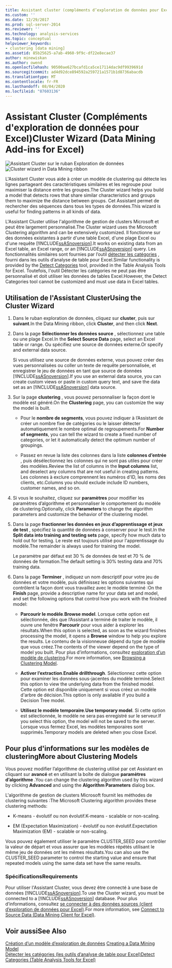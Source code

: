 ```yaml
---
title: Assistant cluster (compléments d’exploration de données pour Excel) | Microsoft Docs
ms.custom: ''
ms.date: 12/29/2017
ms.prod: sql-server-2014
ms.reviewer: ''
ms.technology: analysis-services
ms.topic: conceptual
helpviewer_keywords:
- clustering [data mining]
ms.assetid: 85b25625-a7ab-4960-9f9c-df22e8ecae37
author: minewiskan
ms.author: owend
ms.openlocfilehash: 90500ae627bcafd1ca5ce17114dac9df9939691d
ms.sourcegitcommit: ad4d92dce894592a259721a1571b1d8736abacdb
ms.translationtype: MT
ms.contentlocale: fr-FR
ms.lasthandoff: 08/04/2020
ms.locfileid: "87603136"
---
```

# <a name="cluster-wizard-data-mining-add-ins-for-excel"></a><span data-ttu-id="8dceb-102">Assistant Cluster (Compléments d'exploration de données pour Excel)</span><span class="sxs-lookup"><span data-stu-id="8dceb-102">Cluster Wizard (Data Mining Add-ins for Excel)</span></span>
  <span data-ttu-id="8dceb-103">![Assistant Cluster sur le ruban Exploration de données](media/dmc-cluster.gif "Assistant Cluster sur le ruban Exploration de données")</span><span class="sxs-lookup"><span data-stu-id="8dceb-103">![Cluster wizard in Data Mining ribbon](media/dmc-cluster.gif "Cluster wizard in Data Mining ribbon")</span></span>  
  
 <span data-ttu-id="8dceb-104">L'Assistant Cluster vous aide à créer un modèle de clustering qui détecte les lignes partageant des caractéristiques similaires et les regroupe pour maximiser la distance entre les groupes.</span><span class="sxs-lookup"><span data-stu-id="8dceb-104">The Cluster wizard helps you build a model that detects rows that share similar characteristics and groups them to maximize the distance between groups.</span></span> <span data-ttu-id="8dceb-105">Cet Assistant permet de rechercher des séquences dans tous les types de données.</span><span class="sxs-lookup"><span data-stu-id="8dceb-105">This wizard is useful for finding patterns in all kinds of data.</span></span>  
  
 <span data-ttu-id="8dceb-106">L'Assistant Cluster utilise l'algorithme de gestion de clusters Microsoft et peut être largement personnalisé.</span><span class="sxs-lookup"><span data-stu-id="8dceb-106">The Cluster wizard uses the Microsoft Clustering algorithm and can be extensively customized.</span></span> <span data-ttu-id="8dceb-107">Il fonctionne sur des données existantes à partir d'une table Excel, d'une plage Excel ou d'une requête [!INCLUDE[ssASnoversion](../includes/ssasnoversion-md.md)].</span><span class="sxs-lookup"><span data-stu-id="8dceb-107">It works on existing data from an Excel table, an Excel range, or an [!INCLUDE[ssASnoversion](../includes/ssasnoversion-md.md)] query.</span></span> <span data-ttu-id="8dceb-108">Les fonctionnalités similaires sont fournies par l’outil [détecter les catégories](detect-categories-table-analysis-tools-for-excel.md) , fourni dans les outils d’analyse de table pour Excel.</span><span class="sxs-lookup"><span data-stu-id="8dceb-108">Similar functionality is provided by the [Detect Categories](detect-categories-table-analysis-tools-for-excel.md) tool, provided in the Table Analysis Tools for Excel.</span></span> <span data-ttu-id="8dceb-109">Toutefois, l'outil Détecter les catégories ne peut pas être personnalisé et doit utiliser les données de tables Excel.</span><span class="sxs-lookup"><span data-stu-id="8dceb-109">However, the Detect Categories tool cannot be customized and must use data in Excel tables.</span></span>  
  
## <a name="using-the-cluster-wizard"></a><span data-ttu-id="8dceb-110">Utilisation de l'Assistant Cluster</span><span class="sxs-lookup"><span data-stu-id="8dceb-110">Using the Cluster Wizard</span></span>  
  
1.  <span data-ttu-id="8dceb-111">Dans le ruban exploration de données, cliquez sur **cluster**, puis sur **suivant**.</span><span class="sxs-lookup"><span data-stu-id="8dceb-111">In the Data Mining ribbon, click **Cluster**, and then click **Next**.</span></span>  
  
2.  <span data-ttu-id="8dceb-112">Dans la page **Sélectionner les données source** , sélectionnez une table ou une plage Excel.</span><span class="sxs-lookup"><span data-stu-id="8dceb-112">In the **Select Source Data** page, select an Excel table or range.</span></span> <span data-ttu-id="8dceb-113">Ou spécifiez une source de données externe.</span><span class="sxs-lookup"><span data-stu-id="8dceb-113">Or specify and external data source.</span></span>  
  
     <span data-ttu-id="8dceb-114">Si vous utilisez une source de données externe, vous pouvez créer des vues personnalisées ou coller un texte de requête personnalisée, et enregistrer le jeu de données en tant que source de données [!INCLUDE[ssASnoversion](../includes/ssasnoversion-md.md)].</span><span class="sxs-lookup"><span data-stu-id="8dceb-114">If you use an external data source, you can create custom views or paste in custom query text, and save the data set as an [!INCLUDE[ssASnoversion](../includes/ssasnoversion-md.md)] data source.</span></span>  
  
3.  <span data-ttu-id="8dceb-115">Sur la page **clustering** , vous pouvez personnaliser la façon dont le modèle est généré.</span><span class="sxs-lookup"><span data-stu-id="8dceb-115">On the **Clustering** page, you can customize the way the model is built.</span></span>  
  
    -   <span data-ttu-id="8dceb-116">Pour le **nombre de segments**, vous pouvez indiquer à l’Assistant de créer un nombre fixe de catégories ou le laisser détecter automatiquement le nombre optimal de regroupements.</span><span class="sxs-lookup"><span data-stu-id="8dceb-116">For **Number of segments**, you can tell the wizard to create a fixed number of categories, or let it automatically detect the optimum number of groupings.</span></span>  
  
    -   <span data-ttu-id="8dceb-117">Passez en revue la liste des colonnes dans la liste **colonnes d’entrée** , puis désélectionnez les colonnes qui ne sont pas utiles pour créer des modèles.</span><span class="sxs-lookup"><span data-stu-id="8dceb-117">Review the list of columns in the **Input columns** list, and deselect any columns that are not useful in creating patterns.</span></span> <span data-ttu-id="8dceb-118">Les colonnes à exclure comprennent les numéros d'ID, les noms des clients, etc.</span><span class="sxs-lookup"><span data-stu-id="8dceb-118">Columns you should exclude include ID numbers, customer names, and so on.</span></span>  
  
4.  <span data-ttu-id="8dceb-119">Si vous le souhaitez, cliquez sur **paramètres** pour modifier les paramètres d’algorithme et personnaliser le comportement du modèle de clustering.</span><span class="sxs-lookup"><span data-stu-id="8dceb-119">Optionally, click **Parameters** to change the algorithm parameters and customize the behavior of the clustering model.</span></span>  
  
5.  <span data-ttu-id="8dceb-120">Dans la page **fractionner les données en jeux d’apprentissage et jeux de test** , spécifiez la quantité de données à conserver pour le test.</span><span class="sxs-lookup"><span data-stu-id="8dceb-120">In the **Split data into training and testing sets** page, specify how much data to hold out for testing.</span></span> <span data-ttu-id="8dceb-121">Le reste est toujours utilisé pour l'apprentissage du modèle.</span><span class="sxs-lookup"><span data-stu-id="8dceb-121">The remainder is always used for training the model.</span></span>  
  
     <span data-ttu-id="8dceb-122">Le paramètre par défaut est 30 % de données de test et 70 % de données de formation.</span><span class="sxs-lookup"><span data-stu-id="8dceb-122">The default setting is 30% testing data and 70% training data.</span></span>  
  
6.  <span data-ttu-id="8dceb-123">Dans la page **Terminer** , indiquez un nom descriptif pour votre jeu de données et votre modèle, puis définissez les options suivantes qui contrôlent la façon dont vous travaillez avec le modèle terminé :</span><span class="sxs-lookup"><span data-stu-id="8dceb-123">On the **Finish** page, provide a descriptive name for your data set and model, and set the following options that control how you work with the finished model:</span></span>  
  
    -   <span data-ttu-id="8dceb-124">**Parcourir le modèle**.</span><span class="sxs-lookup"><span data-stu-id="8dceb-124">**Browse model**.</span></span> <span data-ttu-id="8dceb-125">Lorsque cette option est sélectionnée, dès que l’Assistant a terminé de traiter le modèle, il ouvre une fenêtre **Parcourir** pour vous aider à explorer les résultats.</span><span class="sxs-lookup"><span data-stu-id="8dceb-125">When this option is selected, as soon as the wizard finishes processing the model, it opens a **Browse** window to help you explore the results.</span></span> <span data-ttu-id="8dceb-126">Le contenu de la visionneuse dépend du type de modèle que vous créez.</span><span class="sxs-lookup"><span data-stu-id="8dceb-126">The contents of the viewer depend on the type of model you built.</span></span> <span data-ttu-id="8dceb-127">Pour plus d’informations, consultez [exploration d’un modèle de clustering](browsing-a-clustering-model.md).</span><span class="sxs-lookup"><span data-stu-id="8dceb-127">For more information, see [Browsing a Clustering Model](browsing-a-clustering-model.md).</span></span>  
  
    -   <span data-ttu-id="8dceb-128">**Activer l’extraction**.</span><span class="sxs-lookup"><span data-stu-id="8dceb-128">**Enable drillthrough**.</span></span> <span data-ttu-id="8dceb-129">Sélectionnez cette option pour examiner les données sous-jacentes du modèle terminé.</span><span class="sxs-lookup"><span data-stu-id="8dceb-129">Select this option to view the underlying data from the finished model.</span></span> <span data-ttu-id="8dceb-130">Cette option est disponible uniquement si vous créez un modèle d'arbre de décision.</span><span class="sxs-lookup"><span data-stu-id="8dceb-130">This option is only available if you build a Decision Tree model.</span></span>  
  
    -   <span data-ttu-id="8dceb-131">**Utilisez le modèle temporaire**.</span><span class="sxs-lookup"><span data-stu-id="8dceb-131">**Use temporary model**.</span></span> <span data-ttu-id="8dceb-132">Si cette option est sélectionnée, le modèle ne sera pas enregistré sur le serveur.</span><span class="sxs-lookup"><span data-stu-id="8dceb-132">If you select this option, the model will not be saved to the server.</span></span> <span data-ttu-id="8dceb-133">Lorsque vous fermez Excel, les modèles temporaires sont supprimés.</span><span class="sxs-lookup"><span data-stu-id="8dceb-133">Temporary models are deleted when you close Excel.</span></span>  
  
## <a name="more-about-clustering-models"></a><span data-ttu-id="8dceb-134">Pour plus d'informations sur les modèles de clustering</span><span class="sxs-lookup"><span data-stu-id="8dceb-134">More about Clustering Models</span></span>  
 <span data-ttu-id="8dceb-135">Vous pouvez modifier l’algorithme de clustering utilisé par cet Assistant en cliquant sur **avancé** et en utilisant la boîte de dialogue **paramètres d’algorithme** .</span><span class="sxs-lookup"><span data-stu-id="8dceb-135">You can change the clustering algorithm used by this wizard by clicking **Advanced** and using the **Algorithm Parameters** dialog box.</span></span>  
  
 <span data-ttu-id="8dceb-136">L'algorithme de gestion de clusters Microsoft fournit les méthodes de clustering suivantes :</span><span class="sxs-lookup"><span data-stu-id="8dceb-136">The Microsoft Clustering algorithm provides these clustering methods:</span></span>  
  
-   <span data-ttu-id="8dceb-137">K-means - évolutif ou non évolutif.</span><span class="sxs-lookup"><span data-stu-id="8dceb-137">K-means -  scalable or non-scaling.</span></span>  
  
-   <span data-ttu-id="8dceb-138">EM (Expectation Maximization) - évolutif ou non évolutif.</span><span class="sxs-lookup"><span data-stu-id="8dceb-138">Expectation Maximization (EM) - scalable or non-scaling.</span></span>  
  
 <span data-ttu-id="8dceb-139">Vous pouvez également utiliser le paramètre CLUSTER_SEED pour contrôler la valeur de départ et vous assurer que les modèles répétés utilisant le même jeu de données ont les mêmes résultats.</span><span class="sxs-lookup"><span data-stu-id="8dceb-139">You can also use the CLUSTER_SEED parameter to control the starting value and ensure that repeated models using the same data set have the same results.</span></span>  
  
### <a name="requirements"></a><span data-ttu-id="8dceb-140">Spécifications</span><span class="sxs-lookup"><span data-stu-id="8dceb-140">Requirements</span></span>  
 <span data-ttu-id="8dceb-141">Pour utiliser l'Assistant Cluster, vous devez être connecté à une base de données [!INCLUDE[ssASnoversion](../includes/ssasnoversion-md.md)].</span><span class="sxs-lookup"><span data-stu-id="8dceb-141">To use the Cluster wizard, you must be connected to a [!INCLUDE[ssASnoversion](../includes/ssasnoversion-md.md)] database.</span></span> <span data-ttu-id="8dceb-142">Pour plus d’informations, consultez [se connecter à des données sources &#40;client d’exploration de données pour Excel&#41;](connect-to-source-data-data-mining-client-for-excel.md).</span><span class="sxs-lookup"><span data-stu-id="8dceb-142">For more information, see [Connect to Source Data &#40;Data Mining Client for Excel&#41;](connect-to-source-data-data-mining-client-for-excel.md).</span></span>  
  
## <a name="see-also"></a><span data-ttu-id="8dceb-143">Voir aussi</span><span class="sxs-lookup"><span data-stu-id="8dceb-143">See Also</span></span>  
 <span data-ttu-id="8dceb-144">[Création d’un modèle d’exploration de données](creating-a-data-mining-model.md) </span><span class="sxs-lookup"><span data-stu-id="8dceb-144">[Creating a Data Mining Model](creating-a-data-mining-model.md) </span></span>  
 [<span data-ttu-id="8dceb-145">Détecter les catégories &#40;les outils d’analyse de table pour Excel&#41;</span><span class="sxs-lookup"><span data-stu-id="8dceb-145">Detect Categories &#40;Table Analysis Tools for Excel&#41;</span></span>](detect-categories-table-analysis-tools-for-excel.md)  
  
  
